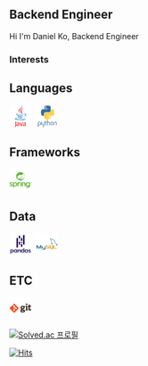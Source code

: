 <h2>Backend Engineer</h2>
Hi I'm Daniel Ko, Backend Engineer

<h3> Interests </h3>  



<!---
fingersdanny/fingersdanny is a ✨ special ✨ repository because its `README.md` (this file) appears on your GitHub profile.
You can click the Preview link to take a look at your changes.
--->

<div>
  <h2>Languages</h2>
  <img src="https://github.com/devicons/devicon/blob/master/icons/java/java-original-wordmark.svg" title="Java" alt="Java" width="40" height="40"/>&nbsp;
  <img src ="https://github.com/devicons/devicon/blob/master/icons/python/python-original-wordmark.svg" title="Python" alt="Python" width="40 height="40"/>&nbsp;
  <h2>Frameworks</h2>
  <img src="https://github.com/devicons/devicon/blob/master/icons/spring/spring-original-wordmark.svg" title="Spring" alt="Spring" width="40" height="40"/>&nbsp;
  <h2>Data</h2>
  <img src ="https://github.com/devicons/devicon/blob/master/icons/pandas/pandas-original-wordmark.svg" title="pandas" alt="pandas" width="40 height="40"/>&nbsp;
  <img src="https://github.com/devicons/devicon/blob/master/icons/mysql/mysql-original-wordmark.svg" title="MySQL"  alt="MySQL" width="40" height="40"/>&nbsp;
  <h2>ETC</h2>
  <img src="https://github.com/devicons/devicon/blob/master/icons/git/git-original-wordmark.svg" title="Git" **alt="Git" width="40" height="40"/>
</div>

[![Solved.ac
프로필](http://mazassumnida.wtf/api/v2/generate_badge?boj=hodako97)](https://solved.ac/hodako97)


[![Hits](https://hits.seeyoufarm.com/api/count/incr/badge.svg?url=https%3A%2F%2Fgithub.com%2Ffingersdanny&count_bg=%2379C83D&title_bg=%23555555&icon=&icon_color=%23E7E7E7&title=hits&edge_flat=false)](https://hits.seeyoufarm.com)

